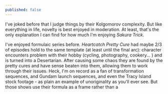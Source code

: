 ```yaml
---
published: false
---
```


I've joked before that I judge things by their Kolgomorov complexity. But like everything in life, novelty is best enjoyed in moderation. At least, that's the only explanation I can find for how much I'm enjoying *Sakura Trick*.

I've enjoyed formulaic series before. *Heartcatch Pretty Cure* had maybe 2/3 of episodes hold to the same template (at least until the final arc): character encounters problem with their hobby (cycling, photography, cookery... ) and is turned into a Desertarian. After causing some chaos they are found by the pretty cures and have sense beaten into them, allowing them to work through their issues. Heck, I'm on record as a fan of transformation sequences, and Gundam launch sequences, and even the Tracy Island stock footage - as plain an example of unoriginality as you'll ever see. But those shows use their formula as a frame rather than a 